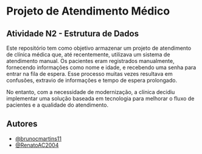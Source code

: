 
# Projeto de Atendimento Médico
## Atividade N2 - Estrutura de Dados


Este repositório tem como objetivo armazenar um projeto de atendimento de clínica médica que, até recentemente, utilizava um sistema de atendimento manual. Os pacientes eram registrados manualmente, fornecendo informações como nome e idade, e recebendo uma senha para entrar na fila de espera. Esse processo muitas vezes resultava em confusões, extravio de informações e tempo de espera prolongado. 

No entanto, com a necessidade de modernização, a clínica decidiu implementar uma solução baseada em tecnologia para melhorar o fluxo de pacientes e a qualidade do atendimento.



## Autores

- [@brunocmartins11](https://www.github.com/brunocmartins11)
- [@RenatoAC2004](https://www.github.com/RenatoAC2004)

